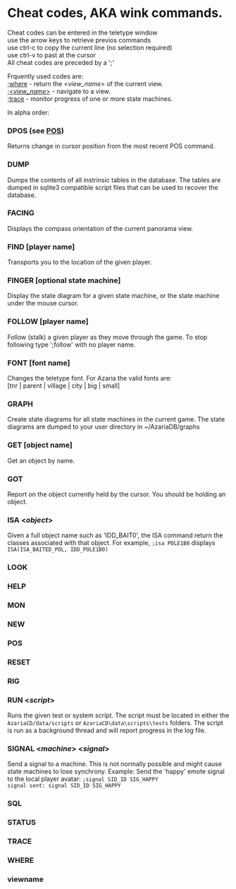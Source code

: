 # Cheat codes, AKA wink commands.
Cheat codes can be entered in the teletype window  
use the arrow keys to retrieve previos commands  
use ctrl-c to copy the current line (no selection required)  
use ctrl-v to past at the cursor  
All cheat codes are preceded by a ';'  

Frquently used codes are:  
;[where](#where) - return the \<_view_name_\> of the current view.  
;[\<_view_name_\>](#viewname) - navigate to a view.  
;[trace](#trace) - monitor progress of one or more state machines.  

In alpha order:

### DPOS (see [POS](#POS))
Returns change in cursor position from the most recent POS command.

### DUMP
Dumps the contents of all instrinsic tables in the database. The tables are dumped in sqlite3 compatible script files that can be used to recover the database.

### FACING
Displays the compass orientation of the current panorama view.

### FIND [player name]
Transports you to the location of the given player.

### FINGER [optional state machine]
Display the state diagram for a given state machine, or the state machine under the mouse cursor.

### FOLLOW [player name]
Follow (stalk) a given player as they move through the game. To stop following type ';follow' with no player name.

### FONT [font name]
Changes the teletype font. For Azaria the valid fonts are:  
[tnr | parent | village | city | big | small]

### GRAPH
Create state diagrams for all state machines in the current game. The state diagrams are dumped to your user directory in ~/AzariaDB/graphs

### GET [object name]
Get an object by name.

### GOT
Report on the object currently held by the cursor. You should be holding an object.

### ISA \<_object_\>
Given a full object name such as 'IDD_BAIT0', the ISA command return the classes associated with that object. For example, `;isa POLE1B0` displays  `ISA(ISA_BAITED_POL, IDD_POLE1B0)`

### LOOK

### HELP

### MON

### NEW

### POS

### RESET

### RIG

### RUN \<_script_\>
Runs the given test or system script. The script must be located in either the `AzariaCD/data/scripts` or `AzariaCD\data\scripts\tests` folders. The script is run as a background thread and will report progress in the log file.

### SIGNAL \<_machine_\> \<_signal_\>
Send a signal to a machine. This is not normally possible and might cause state machines to lose synchrony.
Example: Send the 'happy' emote signal to the local player avatar:
`;signal SID_ID SIG_HAPPY`  
`signal sent: signal SID_ID SIG_HAPPY`

### SQL

### STATUS

### TRACE

### WHERE

### viewname
